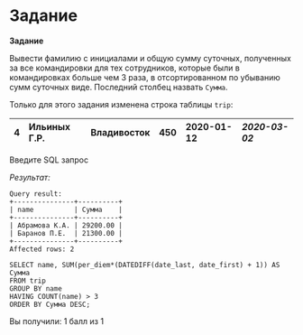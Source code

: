 # Задание

**Задание**

Вывести фамилию с инициалами и общую сумму суточных, полученных за все командировки для тех сотрудников, которые были в командировках больше чем 3 раза, в отсортированном по убыванию сумм суточных виде. Последний столбец назвать `Сумма`.

Только для этого задания изменена строка таблицы `trip`:

| 4  | Ильиных Г.Р. | Владивосток  | 450 | 2020-01-12 | ***2020-03-02*** |
|:---|:-------------|:-------------|:----|:-----------|:-----------------|

Введите SQL запрос

*Результат:*

```mysql
Query result:
+---------------+----------+
| name          | Сумма    |
+---------------+----------+
| Абрамова К.А. | 29200.00 |
| Баранов П.Е.  | 21300.00 |
+---------------+----------+
Affected rows: 2
```

```mysql
SELECT name, SUM(per_diem*(DATEDIFF(date_last, date_first) + 1)) AS Сумма
FROM trip
GROUP BY name
HAVING COUNT(name) > 3
ORDER BY Сумма DESC;
```

Вы получили: 1 балл из 1
